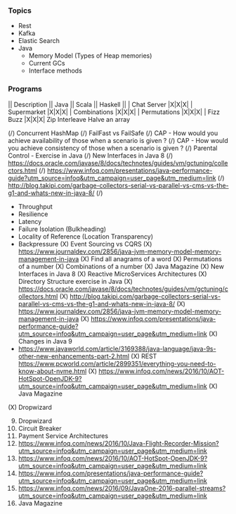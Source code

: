 
### Topics
- Rest
- Kafka
- Elastic Search
- Java
  - Memory Model (Types of Heap memories)
  - Current GCs
  - Interface methods

### Programs
|| Description || Java || Scala || Haskell ||
| Chat Server |X|X|X|
| Supermarket  |X|X|X|
| Combinations |X|X|X|
| Permutations |X|X|X|
| Fizz Buzz |X|X|X|
Zip
Interleave
Halve an array

(/) Concurrent HashMap
(/) FailFast vs FailSafe
(/) CAP - How would you achieve availability of those when a scenario is given ?
(/) CAP - How would you achieve consistency of those when a scenario is given ?
(/) Parental Control - Exercise in Java
(/) New Interfaces in Java 8
(/) https://docs.oracle.com/javase/8/docs/technotes/guides/vm/gctuning/collectors.html
(/) https://www.infoq.com/presentations/java-performance-guide?utm_source=infoq&utm_campaign=user_page&utm_medium=link
(/) http://blog.takipi.com/garbage-collectors-serial-vs-parallel-vs-cms-vs-the-g1-and-whats-new-in-java-8/
(/)
 - Throughput
 - Resilience
 - Latency
 - Failure Isolation (Bulkheading)
 - Locality of Reference (Location Transparency)
 - Backpressure
(X) Event Sourcing vs CQRS
(X) https://www.journaldev.com/2856/java-jvm-memory-model-memory-management-in-java
(X) Find all anagrams of a word
(X) Permutations of a number
(X) Combinations of a number
(X) Java Magazine
(X) New Interfaces in Java 8
(X) Reactive MicroServices Architectures
(X) Directory Structure exercise in Java
(X) https://docs.oracle.com/javase/8/docs/technotes/guides/vm/gctuning/collectors.html
(X) http://blog.takipi.com/garbage-collectors-serial-vs-parallel-vs-cms-vs-the-g1-and-whats-new-in-java-8/
(X) https://www.journaldev.com/2856/java-jvm-memory-model-memory-management-in-java
(X) https://www.infoq.com/presentations/java-performance-guide?utm_source=infoq&utm_campaign=user_page&utm_medium=link
(X) Changes in Java 9
  - https://www.javaworld.com/article/3169388/java-language/java-9s-other-new-enhancements-part-2.html
(X) REST
https://www.pcworld.com/article/2899351/everything-you-need-to-know-about-nvme.html
(X) https://www.infoq.com/news/2016/10/AOT-HotSpot-OpenJDK-9?utm_source=infoq&utm_campaign=user_page&utm_medium=link
(X) Java Magazine


(X) Dropwizard

9. Dropwizard
10. Circuit Breaker
11. Payment Service Architectures
13. https://www.infoq.com/news/2016/10/Java-Flight-Recorder-Mission?utm_source=infoq&utm_campaign=user_page&utm_medium=link
14. https://www.infoq.com/news/2016/10/AOT-HotSpot-OpenJDK-9?utm_source=infoq&utm_campaign=user_page&utm_medium=link
15. https://www.infoq.com/presentations/java-performance-guide?utm_source=infoq&utm_campaign=user_page&utm_medium=link
16. https://www.infoq.com/news/2016/09/JavaOne-2016-parallel-streams?utm_source=infoq&utm_campaign=user_page&utm_medium=link
20. Java Magazine


